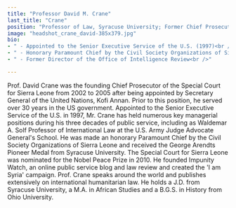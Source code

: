 ```yaml
---
title: "Professor David M. Crane"
last_title: "Crane"
position: "Professor of Law, Syracuse University; Former Chief Prosecutor of the Special Court for Sierra Leone"
image: "headshot_crane_david-385x379.jpg"
bio: 
- " - Appointed to the Senior Executive Service of the U.S. (1997)<br />"
- " - Honorary Paramount Chief by the Civil Society Organizations of Sierra Leone<br />"
- " - Former Director of the Office of Intelligence Review<br />"

---
```

Prof. David Crane was the founding Chief Prosecutor of the Special Court for Sierra Leone from 2002 to 2005 after being appointed by Secretary General of the United Nations, Kofi Annan. Prior to this position, he served over 30 years in the US government. Appointed to the Senior Executive Service of the U.S. in 1997, Mr. Crane has held numerous key managerial positions during his three decades of public service, including as Waldemar A. Solf Professor of International Law at the U.S. Army Judge Advocate General's School. He was made an honorary Paramount Chief by the Civil Society Organizations of Sierra Leone and received the George Arendts Pioneer Medal from Syracuse University. The Special Court for Sierra Leone was nominated for the Nobel Peace Prize in 2010. He founded Impunity Watch, an online public service blog and law review and created the 'I am Syria' campaign. Prof. Crane speaks around the world and publishes extensively on international humanitarian law. He holds a J.D. from Syracuse University, a M.A. in African Studies and a B.G.S. in History from Ohio University.